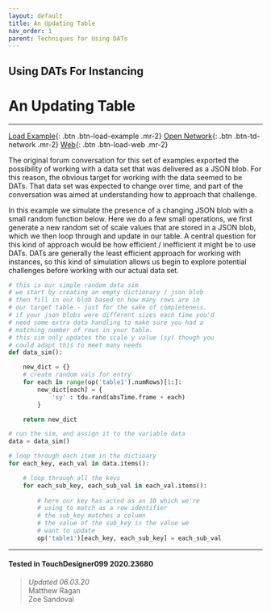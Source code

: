 ```yaml
---
layout: default
title: An Updating Table
nav_order: 1
parent: Techniques for Using DATs
---
```


## Using DATs For Instancing
# An Updating Table

*****

[Load Example](?actionable=1&action=load_tox&remotePath=https://github.com/mir-lab/touchdesigner-instancing-examples-code/raw/main/tox/003-using-dats/container_updating_table.tox){: .btn .btn-load-example .mr-2}
[Open Network](?actionable=1&action=open_floating_network){: .btn .btn-td-network .mr-2}
[Web](?actionable=1&action=open_in_browser){: .btn .btn-load-web .mr-2}

The original forum conversation for this set of examples exported the possibility of working with a data set that was delivered as a JSON blob. For this reason, the obvious target for working with the data seemed to be DATs. That data set was expected to change over time, and part of the conversation was aimed at understanding how to approach that challenge.

In this example we simulate the presence of a changing JSON blob with a small random function below. Here we do a few small operations, we first generate a new random set of scale values that are stored in a JSON blob, which we then loop through and update in our table. A central question for this kind of approach would be how efficient / inefficient it might be to use DATs. DATs are generally the least efficient approach for working with instances, so this kind of simulation allows us begin to explore potential challenges before working with our actual data set. 

``` python
# this is our simple random data sim
# we start by creating an empty dictionary / json blob
# then fill in our blob based on how many rows are in 
# our target table - just for the sake of completeness.
# if your json blobs were different sizes each time you'd
# need some extra data handling to make sure you had a
# matching number of rows in your table.
# this sim only updates the scale y value (sy) though you
# could adapt this to meet many needs
def data_sim():

    new_dict = {}
    # create random vals for entry
    for each in range(op('table1').numRows)[1:]:
        new_dict[each] = {
            'sy' : tdu.rand(absTime.frame + each) 
        }

    return new_dict

# run the sim, and assign it to the variable data
data = data_sim()

# loop through each item in the dictioary 
for each_key, each_val in data.items():

    # loop through all the keys
    for each_sub_key, each_sub_val in each_val.items():
        
        # here our key has acted as an ID which we're
        # using to match as a row identifier
        # the sub_key matches a column
        # the value of the sub_key is the value we
        # want to update
        op('table1')[each_key, each_sub_key] = each_sub_val    
```

---

#### Tested in TouchDesigner099 2020.23680 
>*Updated 06.03.20*  
Matthew Ragan  
Zoe Sandoval  